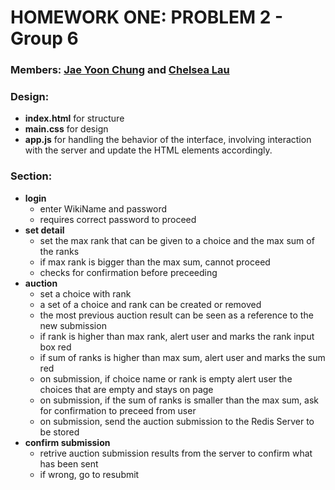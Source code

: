 # HOMEWORK ONE: PROBLEM 2 - Group 6
### Members: [Jae Yoon Chung](https://github.com/jcdino) and [Chelsea Lau](https://github.com/chelsealau)

### Design:
- **index.html** for structure
- **main.css** for design
- **app.js** for handling the behavior of the interface, involving interaction with the server and update the HTML elements accordingly.

### Section:
- **login** 
    - enter WikiName and password
    - requires correct password to proceed
- **set detail**
    - set the max rank that can be given to a choice and the max sum of the ranks
    - if max rank is bigger than the max sum, cannot proceed
    - checks for confirmation before preceeding
- **auction**
    - set a choice with rank
    - a set of a choice and rank can be created or removed
    - the most previous auction result can be seen as a reference to the new submission
    - if rank is higher than max rank, alert user and marks the rank input box red
    - if sum of ranks is higher than max sum, alert user and marks the sum red
    - on submission, if choice name or rank is empty alert user the choices that are empty and stays on page
    - on submission, if the sum of ranks is smaller than the max sum, ask for confirmation to preceed from user 
    - on submission, send the auction submission to the Redis Server to be stored
- **confirm submission**
    - retrive auction submission results from the server to confirm what has been sent
    - if wrong, go to resubmit